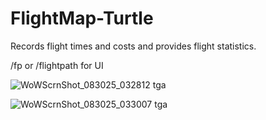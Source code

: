 # FlightMap-Turtle
Records flight times and costs and provides flight statistics.

/fp or /flightpath for UI


![WoWScrnShot_083025_032812 tga](https://github.com/user-attachments/assets/c2b0d414-86f7-4417-bb20-61bbfb1f4fa4)

![WoWScrnShot_083025_033007 tga](https://github.com/user-attachments/assets/2f43e073-11bb-43e5-a294-a7e7cf24ef29)
